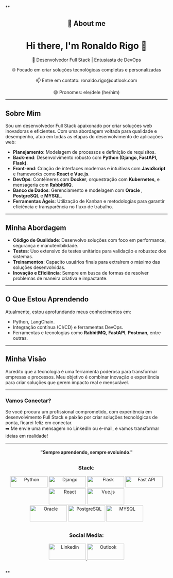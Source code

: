 **<h2 align="center">👨 About me </h2>
<h1 align="center">Hi there, I'm Ronaldo Rigo 👋</h1>

<p align="center">
🎯 Desenvolvedor Full Stack | Entusiasta de DevOps 
</p>
<p align="center">
🌐 Focado em criar soluções tecnológicas completas e personalizadas  
</p>
<p align="center">
📫 Entre em contato: ronaldo.rigo@outlook.com  
</p>
<p align="center">
😄 Pronomes: ele/dele (he/him)  
</p>

---

## Sobre Mim  

Sou um desenvolvedor Full Stack apaixonado por criar soluções web inovadoras e eficientes. Com uma abordagem voltada para qualidade e desempenho, atuo em todas as etapas do desenvolvimento de aplicações web:  

- **Planejamento**: Modelagem de processos e definição de requisitos.  
- **Back-end**: Desenvolvimento robusto com **Python (Django, FastAPI, Flask)**.  
- **Front-end**: Criação de interfaces modernas e intuitivas com **JavaScript** e frameworks como **React e Vue.js**.  
- **DevOps**: Contêineres com **Docker**, orquestração com **Kubernetes**, e mensageria com **RabbitMQ**.  
- **Banco de Dados**: Gerenciamento e modelagem com **Oracle** , **PostgreSQL** e **MYSQL**.  
- **Ferramentas Ágeis**: Utilização de Kanban e metodologias para garantir eficiência e transparência no fluxo de trabalho.  

---

## Minha Abordagem  

- **Código de Qualidade**: Desenvolvo soluções com foco em performance, segurança e manutenibilidade.  
- **Testes**: Uso extensivo de testes unitários para validação e robustez dos sistemas.  
- **Treinamentos**: Capacito usuários finais para extraírem o máximo das soluções desenvolvidas.  
- **Inovação e Eficiência**: Sempre em busca de formas de resolver problemas de maneira criativa e impactante.  

---

## O Que Estou Aprendendo  

Atualmente, estou aprofundando meus conhecimentos em:  
- Python, LangChain.  
- Integração contínua (CI/CD) e ferramentas DevOps.  
- Ferramentas e tecnologias como **RabbitMQ**, **FastAPI**, **Postman**, entre outras.  

---

## Minha Visão  

Acredito que a tecnologia é uma ferramenta poderosa para transformar empresas e processos. Meu objetivo é combinar inovação e experiência para criar soluções que gerem impacto real e mensurável.  

---

### Vamos Conectar?  

Se você procura um profissional comprometido, com experiência em desenvolvimento Full Stack e paixão por criar soluções tecnológicas de ponta, ficarei feliz em conectar.  
➡️ Me envie uma mensagem no LinkedIn ou e-mail, e vamos transformar ideias em realidade!  

---

<h4 align="center">"Sempre aprendendo, sempre evoluindo."</h4>

<h2 dir="auto"> </h2>
<h3 align="center">Stack:</h3>
<p align="center">
  <img src="https://www.python.org/static/img/python-logo.png" width="115" height="35" alt="Python">
  <img src="https://blog.geekhunter.com.br/wp-content/uploads/2020/08/django-framework.png" width="115" height="35" alt="Django">
  <img src="https://flask.palletsprojects.com/en/stable/_images/flask-horizontal.png" width="115" height="35" alt="Flask">
  <img src="https://mabittar.github.io/assets/img/fastapi.png" width="115" height="35" alt="Fast API">
  <br>
  <img src="https://delta-dev-software.fr/wp-content/uploads/2024/02/react-logo-freelogovectors.net_.png" width="115" height="50" alt="React">
  <img src="https://runcode-app-public.s3.amazonaws.com/images/vuejs-online-editor-compiler.original.png" width="115" height="50" alt="Vue.js">
  <br>
  <img src="https://mma.prnewswire.com/media/467598/Oracle_Logo.jpg?p=twitter" width="115" height="50" alt="Oracle">
  <img src="https://www.hostingzone.com.br/images/postgresql-logo.png" width="115" height="50" alt="PostgreSQL">
  <img src="https://logos-marques.com/wp-content/uploads/2023/09/MySQL-Logo-thmb.png" width="115" height="50" alt="MYSQL">
  

</p>
<h2 dir="auto"> </h2>
<h3 align="center">Social Media:</h3>
<p align="center">
  <a href="https://www.linkedin.com/in/ronaldorigo/" rel="nofollow">
  <img src="https://media.licdn.com/dms/image/D4D12AQG4RhSmZ2eKcg/article-cover_image-shrink_720_1280/0/1668455886496?e=2147483647&v=beta&t=5glX7R45u2hhIAnL3zQBgoCJK5VJWSDPLI7LcO08gFw" width="115" height="50" alt="Linkedin">
  </a>
  <a href="mailto:ronaldo.rigo@outlook.com"" rel="nofollow">
    <img src="https://www.pcworld.com/wp-content/uploads/2022/12/1055.outlook-logo-2_thumb_56da2757-100841646-orig.jpg" width="115" height="50" alt="Outlook">
  </a>
</p>
<h2 dir="auto"> </h2>

**

